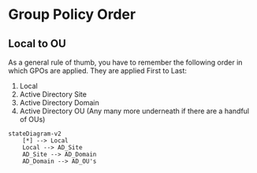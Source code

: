 # Group Policy Order

## Local to OU

As a general rule of thumb, you have to remember the following order in which GPOs are applied. They are applied First to Last:
1. Local
2. Active Directory Site
3. Active Directory Domain
4. Active Directory OU (Any many more underneath if there are a handful of OUs)

```mermaid
stateDiagram-v2
    [*] --> Local
    Local --> AD_Site
    AD_Site --> AD_Domain
    AD_Domain --> AD_OU's
```
